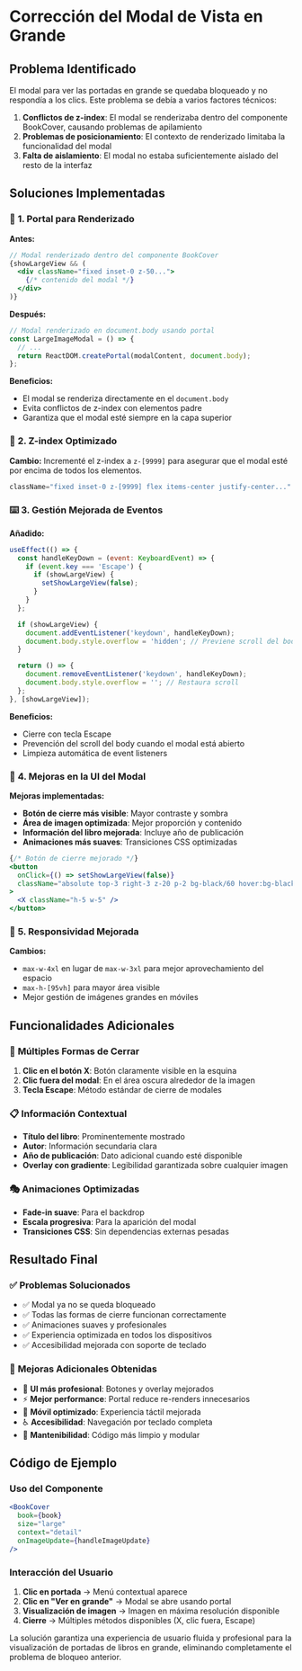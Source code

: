 # Corrección del Modal de Vista en Grande

## Problema Identificado

El modal para ver las portadas en grande se quedaba bloqueado y no respondía a los clics. Este problema se debía a varios factores técnicos:

1. **Conflictos de z-index**: El modal se renderizaba dentro del componente BookCover, causando problemas de apilamiento
2. **Problemas de posicionamiento**: El contexto de renderizado limitaba la funcionalidad del modal
3. **Falta de aislamiento**: El modal no estaba suficientemente aislado del resto de la interfaz

## Soluciones Implementadas

### 🔧 **1. Portal para Renderizado**

**Antes:**
```jsx
// Modal renderizado dentro del componente BookCover
{showLargeView && (
  <div className="fixed inset-0 z-50...">
    {/* contenido del modal */}
  </div>
)}
```

**Después:**
```jsx
// Modal renderizado en document.body usando portal
const LargeImageModal = () => {
  // ...
  return ReactDOM.createPortal(modalContent, document.body);
};
```

**Beneficios:**
- El modal se renderiza directamente en el `document.body`
- Evita conflictos de z-index con elementos padre
- Garantiza que el modal esté siempre en la capa superior

### 🎯 **2. Z-index Optimizado**

**Cambio:** Incrementé el z-index a `z-[9999]` para asegurar que el modal esté por encima de todos los elementos.

```jsx
className="fixed inset-0 z-[9999] flex items-center justify-center..."
```

### ⌨️ **3. Gestión Mejorada de Eventos**

**Añadido:**
```jsx
useEffect(() => {
  const handleKeyDown = (event: KeyboardEvent) => {
    if (event.key === 'Escape') {
      if (showLargeView) {
        setShowLargeView(false);
      }
    }
  };

  if (showLargeView) {
    document.addEventListener('keydown', handleKeyDown);
    document.body.style.overflow = 'hidden'; // Previene scroll del body
  }

  return () => {
    document.removeEventListener('keydown', handleKeyDown);
    document.body.style.overflow = ''; // Restaura scroll
  };
}, [showLargeView]);
```

**Beneficios:**
- Cierre con tecla Escape
- Prevención del scroll del body cuando el modal está abierto
- Limpieza automática de event listeners

### 🎨 **4. Mejoras en la UI del Modal**

**Mejoras implementadas:**
- **Botón de cierre más visible**: Mayor contraste y sombra
- **Área de imagen optimizada**: Mejor proporción y contenido
- **Información del libro mejorada**: Incluye año de publicación
- **Animaciones más suaves**: Transiciones CSS optimizadas

```jsx
{/* Botón de cierre mejorado */}
<button
  onClick={() => setShowLargeView(false)}
  className="absolute top-3 right-3 z-20 p-2 bg-black/60 hover:bg-black/80 text-white rounded-full transition-colors shadow-lg"
>
  <X className="h-5 w-5" />
</button>
```

### 📱 **5. Responsividad Mejorada**

**Cambios:**
- `max-w-4xl` en lugar de `max-w-3xl` para mejor aprovechamiento del espacio
- `max-h-[95vh]` para mayor área visible
- Mejor gestión de imágenes grandes en móviles

## Funcionalidades Adicionales

### 🔄 **Múltiples Formas de Cerrar**
1. **Clic en el botón X**: Botón claramente visible en la esquina
2. **Clic fuera del modal**: En el área oscura alrededor de la imagen
3. **Tecla Escape**: Método estándar de cierre de modales

### 📋 **Información Contextual**
- **Título del libro**: Prominentemente mostrado
- **Autor**: Información secundaria clara
- **Año de publicación**: Dato adicional cuando esté disponible
- **Overlay con gradiente**: Legibilidad garantizada sobre cualquier imagen

### 🎭 **Animaciones Optimizadas**
- **Fade-in suave**: Para el backdrop
- **Escala progresiva**: Para la aparición del modal
- **Transiciones CSS**: Sin dependencias externas pesadas

## Resultado Final

### ✅ **Problemas Solucionados**
- ✅ Modal ya no se queda bloqueado
- ✅ Todas las formas de cierre funcionan correctamente
- ✅ Animaciones suaves y profesionales
- ✅ Experiencia optimizada en todos los dispositivos
- ✅ Accesibilidad mejorada con soporte de teclado

### 🚀 **Mejoras Adicionales Obtenidas**
- 🎨 **UI más profesional**: Botones y overlay mejorados
- ⚡ **Mejor performance**: Portal reduce re-renders innecesarios
- 📱 **Móvil optimizado**: Experiencia táctil mejorada
- ♿ **Accesibilidad**: Navegación por teclado completa
- 🔧 **Mantenibilidad**: Código más limpio y modular

## Código de Ejemplo

### Uso del Componente
```jsx
<BookCover 
  book={book} 
  size="large" 
  context="detail" 
  onImageUpdate={handleImageUpdate}
/>
```

### Interacción del Usuario
1. **Clic en portada** → Menú contextual aparece
2. **Clic en "Ver en grande"** → Modal se abre usando portal
3. **Visualización de imagen** → Imagen en máxima resolución disponible
4. **Cierre** → Múltiples métodos disponibles (X, clic fuera, Escape)

La solución garantiza una experiencia de usuario fluida y profesional para la visualización de portadas de libros en grande, eliminando completamente el problema de bloqueo anterior.